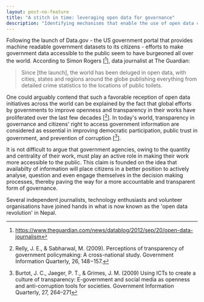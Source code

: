 ```yaml
---
layout: post-no-feature
title: "A stitch in time: leveraging open data for governance"
description: "Identifying mechanisms that enable the use of open data could be key to achieving government accountability and transparency." 
---
```


Following the launch of Data.gov - the US government portal that provides machine readable government datasets to its citizens - efforts to make government data accessible to the public seem to have burgeoned all over the world. According to Simon Rogers [[^1]], data journalist at The Guardian: 

<blockquote class="quote-custom">
<p>
 Since [the launch], the world has been deluged in open data, with cities, states and regions around the globe publishing everything from detailed crime statistics to the locations of public toilets.  
</p>	
</blockquote>


One could arguably contend that such a favorable reception of open data initiatives across the world can be explained by the fact that global efforts by governments to improve openness and transparency in their works have proliferated over the last few decades [[^2]]. In today's world, transparency in governance and citizens' right to access government information are considered as essential in improving democratic participation, public trust in government, and prevention of corruption [[^3]]. 

It is not difficult to argue that government agencies, owing to the quantity and centrality of their work, must play an active role in making their work more accessible to the public. This claim is founded on the idea that availabilty of information will place citizens in a better position to actively analyse, question and even engage themselves in the decision making processes, thereby paving the way for a more accountable and transparent form of governance.

Several independent journalists, technology enthusiasts and volunteer organisations have joined hands in what is now known as the 'open data revolution' in Nepal. 


[^1]: https://www.theguardian.com/news/datablog/2012/sep/20/open-data-journalism
[^2]: Relly, J. E., & Sabharwal, M. (2009). Perceptions of transparency of government policymaking: A cross-national study. Government Information Quarterly, 26, 148−157.
[^3]: Burtot, J. C., Jaeger, P. T., & Grimes, J. M. (2009) Using ICTs to create a culture of transparency: E-government and social media as openness and anti-corruption tools for societies. Government Information Quarterly, 27, 264–271